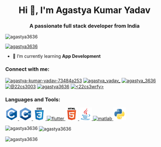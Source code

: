 <h1 align="center">Hi 👋, I'm Agastya Kumar Yadav</h1>
<h3 align="center">A passionate full stack developer from India</h3>

<p align="left"> <img src="https://komarev.com/ghpvc/?username=agastya3636&label=Profile%20views&color=0e75b6&style=flat" alt="agastya3636" /> </p>

<p align="left"> <a href="https://github.com/ryo-ma/github-profile-trophy"><img src="https://github-profile-trophy.vercel.app/?username=agastya3636" alt="agastya3636" /></a> </p>

- 🌱 I’m currently learning **App Development**

<h3 align="left">Connect with me:</h3>
<p align="left">
<a href="https://linkedin.com/in/agastya-kumar-yadav-73484a253" target="blank"><img align="center" src="https://raw.githubusercontent.com/rahuldkjain/github-profile-readme-generator/master/src/images/icons/Social/linked-in-alt.svg" alt="agastya-kumar-yadav-73484a253" height="30" width="40" /></a>
<a href="https://instagram.com/agastya_yadav_" target="blank"><img align="center" src="https://raw.githubusercontent.com/rahuldkjain/github-profile-readme-generator/master/src/images/icons/Social/instagram.svg" alt="agastya_yadav_" height="30" width="40" /></a>
<a href="https://www.codechef.com/users/agastya_3636" target="blank"><img align="center" src="https://cdn.jsdelivr.net/npm/simple-icons@3.1.0/icons/codechef.svg" alt="agastya_3636" height="30" width="40" /></a>
<a href="https://www.hackerrank.com/@22cs3003" target="blank"><img align="center" src="https://raw.githubusercontent.com/rahuldkjain/github-profile-readme-generator/master/src/images/icons/Social/hackerrank.svg" alt="@22cs3003" height="30" width="40" /></a>
<a href="https://www.leetcode.com/agastya3636" target="blank"><img align="center" src="https://raw.githubusercontent.com/rahuldkjain/github-profile-readme-generator/master/src/images/icons/Social/leet-code.svg" alt="agastya3636" height="30" width="40" /></a>
<a href="https://auth.geeksforgeeks.org/user/<22cs3wrfy>" target="blank"><img align="center" src="https://raw.githubusercontent.com/rahuldkjain/github-profile-readme-generator/master/src/images/icons/Social/geeks-for-geeks.svg" alt="<22cs3wrfy>" height="30" width="40" /></a>
</p>

<h3 align="left">Languages and Tools:</h3>
<p align="left"> <a href="https://www.cprogramming.com/" target="_blank" rel="noreferrer"> <img src="https://raw.githubusercontent.com/devicons/devicon/master/icons/c/c-original.svg" alt="c" width="40" height="40"/> </a> <a href="https://www.w3schools.com/cpp/" target="_blank" rel="noreferrer"> <img src="https://raw.githubusercontent.com/devicons/devicon/master/icons/cplusplus/cplusplus-original.svg" alt="cplusplus" width="40" height="40"/> </a> <a href="https://www.w3schools.com/css/" target="_blank" rel="noreferrer"> <img src="https://raw.githubusercontent.com/devicons/devicon/master/icons/css3/css3-original-wordmark.svg" alt="css3" width="40" height="40"/> </a> <a href="https://flutter.dev" target="_blank" rel="noreferrer"> <img src="https://www.vectorlogo.zone/logos/flutterio/flutterio-icon.svg" alt="flutter" width="40" height="40"/> </a> <a href="https://www.w3.org/html/" target="_blank" rel="noreferrer"> <img src="https://raw.githubusercontent.com/devicons/devicon/master/icons/html5/html5-original-wordmark.svg" alt="html5" width="40" height="40"/> </a> <a href="https://www.java.com" target="_blank" rel="noreferrer"> <img src="https://raw.githubusercontent.com/devicons/devicon/master/icons/java/java-original.svg" alt="java" width="40" height="40"/> </a> <a href="https://www.mathworks.com/" target="_blank" rel="noreferrer"> <img src="https://upload.wikimedia.org/wikipedia/commons/2/21/Matlab_Logo.png" alt="matlab" width="40" height="40"/> </a> <a href="https://www.python.org" target="_blank" rel="noreferrer"> <img src="https://raw.githubusercontent.com/devicons/devicon/master/icons/python/python-original.svg" alt="python" width="40" height="40"/> </a> </p>

<p><img align="left" src="https://github-readme-stats.vercel.app/api/top-langs?username=agastya3636&show_icons=true&locale=en&layout=compact" alt="agastya3636" /></p>

<p>&nbsp;<img align="center" src="https://github-readme-stats.vercel.app/api?username=agastya3636&show_icons=true&locale=en" alt="agastya3636" /></p>

<p><img align="center" src="https://github-readme-streak-stats.herokuapp.com/?user=agastya3636&" alt="agastya3636" /></p>
